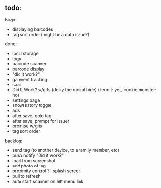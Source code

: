 todo:
-

bugs:
- displaying barcodes
- tag sort order (might be a data issue?)

done:
- local storage
- logo
- barcode scanner
- barcode display
- "did it work?"
- ga event tracking:
- icon
- Did It Work? w/gifs (delay the modal hide) (kermit: yes, cookie monster: no)
- settings page
- showHistory toggle
- ads
- after save, goto tag
- after save, prompt for issuer
- promise w/gifs
- tag sort order

backlog:
- send tag (to another device, to a family member, etc)
- push notify "Did it work?"
- load from screenshot
- add photo of tag
- proximity control
?- splash screen
- pull to refresh
- auto start scanner on left menu link
